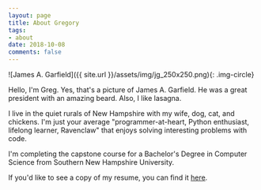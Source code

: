 ```yaml
---
layout: page
title: About Gregory
tags: 
- about
date: 2018-10-08
comments: false
---
```


![James A. Garfield]({{ site.url }}/assets/img/jg_250x250.png){: .img-circle}

Hello, I'm Greg. Yes, that's a picture of James A. Garfield. He was a great president with an amazing beard. Also, I like lasagna.

I live in the quiet rurals of New Hampshire with my wife, dog, cat, and chickens. I'm just your average "programmer-at-heart, Python enthusiast, lifelong learner, Ravenclaw" that enjoys solving interesting problems with code.

I'm completing the capstone course for a Bachelor's Degree in Computer Science from Southern New Hampshire University.

If you'd like to see a copy of my resume, you can find it <a href="{{ site.url }}/assets/docs/Gregory Fellis Resumse.pdf"  target="_blank">here</a>.
